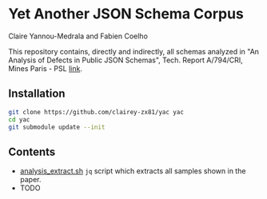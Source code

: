 # Yet Another JSON Schema Corpus

Claire Yannou-Medrala and Fabien Coelho

This repository contains, directly and indirectly, all schemas analyzed in
"An Analysis of Defects in Public JSON Schemas", Tech. Report A/794/CRI,
Mines Paris - PSL [link](https://minesparis-psl.hal.science/hal-04415517/file/A-794-DepotHAL.pdf).

## Installation

```sh
git clone https://github.com/clairey-zx81/yac yac
cd yac
git submodule update --init
```

## Contents

- [analysis_extract.sh](analysis_extract.sh)
  `jq` script which extracts all samples shown in the paper.
- TODO
